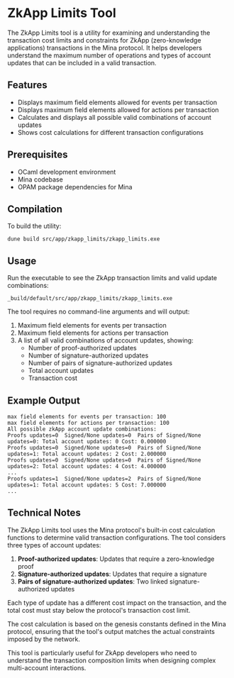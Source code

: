 # ZkApp Limits Tool

The ZkApp Limits tool is a utility for examining and understanding the transaction 
cost limits and constraints for ZkApp (zero-knowledge applications) transactions in 
the Mina protocol. It helps developers understand the maximum number of operations 
and types of account updates that can be included in a valid transaction.

## Features

- Displays maximum field elements allowed for events per transaction
- Displays maximum field elements allowed for actions per transaction
- Calculates and displays all possible valid combinations of account updates
- Shows cost calculations for different transaction configurations

## Prerequisites

- OCaml development environment
- Mina codebase
- OPAM package dependencies for Mina

## Compilation

To build the utility:

```
dune build src/app/zkapp_limits/zkapp_limits.exe
```

## Usage

Run the executable to see the ZkApp transaction limits and valid update combinations:

```
_build/default/src/app/zkapp_limits/zkapp_limits.exe
```

The tool requires no command-line arguments and will output:

1. Maximum field elements for events per transaction
2. Maximum field elements for actions per transaction
3. A list of all valid combinations of account updates, showing:
   - Number of proof-authorized updates
   - Number of signature-authorized updates
   - Number of pairs of signature-authorized updates
   - Total account updates
   - Transaction cost

## Example Output

```
max field elements for events per transaction: 100
max field elements for actions per transaction: 100
All possible zkApp account update combinations:
Proofs updates=0  Signed/None updates=0  Pairs of Signed/None updates=0: Total account updates: 0 Cost: 0.000000 
Proofs updates=0  Signed/None updates=0  Pairs of Signed/None updates=1: Total account updates: 2 Cost: 2.000000 
Proofs updates=0  Signed/None updates=0  Pairs of Signed/None updates=2: Total account updates: 4 Cost: 4.000000 
...
Proofs updates=1  Signed/None updates=2  Pairs of Signed/None updates=1: Total account updates: 5 Cost: 7.000000 
...
```

## Technical Notes

The ZkApp Limits tool uses the Mina protocol's built-in cost calculation functions 
to determine valid transaction configurations. The tool considers three types of 
account updates:

1. **Proof-authorized updates**: Updates that require a zero-knowledge proof
2. **Signature-authorized updates**: Updates that require a signature
3. **Pairs of signature-authorized updates**: Two linked signature-authorized updates

Each type of update has a different cost impact on the transaction, and the total 
cost must stay below the protocol's transaction cost limit.

The cost calculation is based on the genesis constants defined in the Mina protocol, 
ensuring that the tool's output matches the actual constraints imposed by the 
network.

This tool is particularly useful for ZkApp developers who need to understand the 
transaction composition limits when designing complex multi-account interactions.